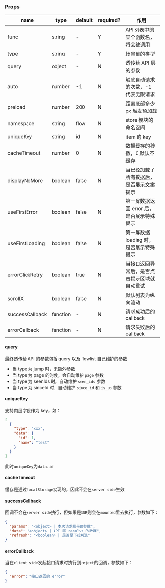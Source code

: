 ### Props


| name | type | default | required? | 作用 |
| --- | --- | --- | --- | ---- |
| func | string | - | Y | API 列表中的某个函数名，将会被调用 |
| type | string | - | Y | 场景值的类型 |
| query | object | - | N | 透传给 API 层的参数 |
| auto | number | -1 | N | 触底自动请求的次数，-1 代表无限请求 |
| preload | number | 200 | N | 距离底部多少 px 触发预加载 |
| namespace | string | flow | N | store 模块的命名空间 |
| uniqueKey | string | id | N | item 的 key |
| cacheTimeout | number | 0 | N | 数据缓存的秒数，0 默认不缓存 |
| displayNoMore | boolean | false | N | 当已经加载了所有数据后，是否展示文案提示 |
| useFirstError | boolean | false | N | 第一屏数据返回 error 后，是否展示特殊提示 | 
| useFirstLoading | boolean | false | N | 第一屏数据 loading 时，是否展示特殊提示 |
| errorClickRetry | boolean | true | N | 当接口返回异常后，是否点击提示区域就自动重试 |
| scrollX | boolean | false | N | 默认列表为纵向滚动 |
| successCallback | function | - | N | 请求成功后的 callback |
| errorCallback | function | - | N | 请求失败后的 callback |

#### query
最终透传给 API 的参数包括 query 以及 flowlist 自己维护的参数
- 当 type 为 jump 时，无额外参数
- 当 type 为 page 的时候，会自动维护 `page` 参数
- 当 type 为 seenIds 时，自动维护 `seen_ids` 参数
- 当 type 为 sinceId 时，自动维护 `since_id` 和 `is_up` 参数

#### uniqueKey
支持内层字段作为 key，如：
```json
[
  {
    "type": "xxx",
    "data": {
      "id": 1,
      "name": "test"
    }
  }
]
```
此时`uniqueKey`为`data.id`

#### cacheTimeout
缓存是通过`localStorage`实现的，因此不会在`server side`生效

#### successCallback
回调不会在`server side`执行，但如果是`SSR`则会在`mounted`里去执行，参数如下：
```json
{
  "params": "<object> | 本次请求携带的参数",
  "data": "<object> | API 层 resolve 的数据",
  "refresh": "<boolean> | 是否是下拉刷洗"
}
```

#### errorCallback
当在`client side`发起接口请求时执行到`reject`的回调，参数如下：
```json
{
  "error": "接口返回的 error"
}
```
